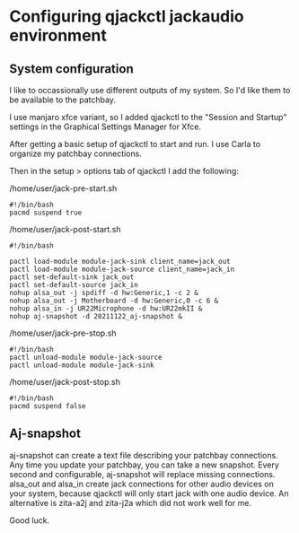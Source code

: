 # Configuring qjackctl jackaudio environment

## System configuration

I like to occassionally use different outputs of my system. So I'd like them to be available to the patchbay. 

I use manjaro xfce variant, so I added qjackctl to the "Session and Startup" settings in the Graphical Settings Manager for Xfce.

After getting a basic setup of qjackctl to start and run. I use Carla to organize my patchbay connections.

Then in the setup > options tab of qjackctl I add the following: 

/home/user/jack-pre-start.sh
```
#!/bin/bash
pacmd suspend true
```
/home/user/jack-post-start.sh
```
#!/bin/bash

pactl load-module module-jack-sink client_name=jack_out
pactl load-module module-jack-source client_name=jack_in
pactl set-default-sink jack_out
pactl set-default-source jack_in
nohup alsa_out -j spdiff -d hw:Generic,1 -c 2 &
nohup alsa_out -j Motherboard -d hw:Generic,0 -c 6 &
nohup alsa_in -j UR22Microphone -d hw:UR22mkII &
nohup aj-snapshot -d 20211122_aj-snapshot &
```
/home/user/jack-pre-stop.sh
```
#!/bin/bash
pactl unload-module module-jack-source
pactl unload-module module-jack-sink
```
/home/user/jack-post-stop.sh
```
#!/bin/bash
pacmd suspend false
```

## Aj-snapshot
aj-snapshot can create a text file describing your patchbay connections. Any time you update your patchbay, you can take a new snapshot. Every second and configurable, aj-snapshot will replace missing connections.
alsa_out and alsa_in create jack connections for other audio devices on your system, because qjackctl will only start jack with one audio device. An alternative is zita-a2j and zita-j2a which did not work well for me.

Good luck.
